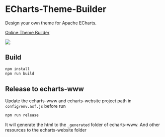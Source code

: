 # ECharts-Theme-Builder

Design your own theme for Apache ECharts.

[Online Theme Builder](https://echarts.apache.org/theme-builder.html)

![](https://raw.githubusercontent.com/Ovilia/ECharts-Theme-Builder/master/assets/essos.png)

## Build

```bash
npm install
npm run build
```

## Release to echarts-www

Update the echarts-www and echarts-website project path in `config/env.asf.js` before run

```bash
npm run release
```

It will generate the html to the `_generated` folder of echarts-www. And other resources to the echarts-website folder
